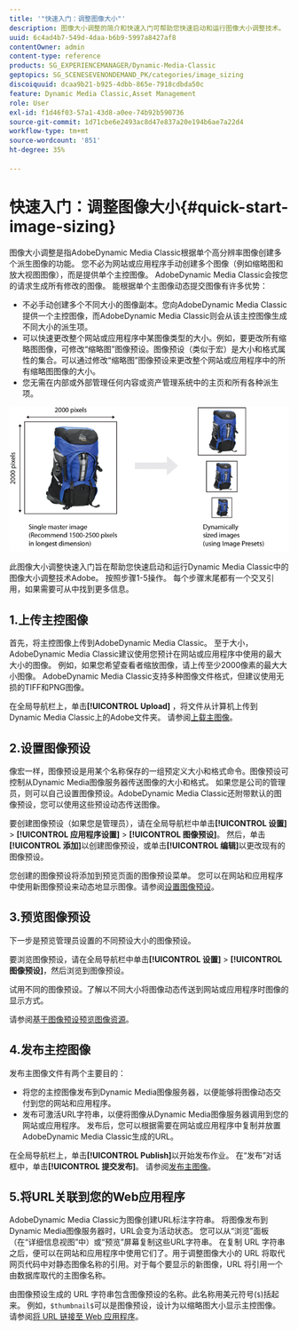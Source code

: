 ```yaml
---
title: '"快速入门：调整图像大小"'
description: 图像大小调整的简介和快速入门可帮助您快速启动和运行图像大小调整技术。
uuid: 6c4ad4b7-549d-4daa-b6b9-5997a8427af8
contentOwner: admin
content-type: reference
products: SG_EXPERIENCEMANAGER/Dynamic-Media-Classic
geptopics: SG_SCENESEVENONDEMAND_PK/categories/image_sizing
discoiquuid: dcaa9b21-b925-4dbb-865e-7918cdbda50c
feature: Dynamic Media Classic,Asset Management
role: User
exl-id: f1d46f03-57a1-43d8-a0ee-74b92b590736
source-git-commit: 1d71cbe6e2493ac8d47e837a20e194b6ae7a22d4
workflow-type: tm+mt
source-wordcount: '851'
ht-degree: 35%

---
```


# 快速入门：调整图像大小{#quick-start-image-sizing}

图像大小调整是指AdobeDynamic Media Classic根据单个高分辨率图像创建多个派生图像的功能。 您不必为网站或应用程序手动创建多个图像（例如缩略图和放大视图图像），而是提供单个主控图像。 AdobeDynamic Media Classic会按您的请求生成所有修改的图像。 能根据单个主图像动态提交图像有许多优势：

* 不必手动创建多个不同大小的图像副本。您向AdobeDynamic Media Classic提供一个主控图像，而AdobeDynamic Media Classic则会从该主控图像生成不同大小的派生项。
* 可以快速更改整个网站或应用程序中某图像类型的大小。例如，要更改所有缩略图图像，可修改“缩略图”图像预设。图像预设（类似于宏）是大小和格式属性的集合。可以通过修改“缩略图”图像预设来更改整个网站或应用程序中的所有缩略图图像的大小。
* 您无需在内部或外部管理任何内容或资产管理系统中的主页和所有各种派生项。

![您可以创建多个不同大小的衍生图像，这些图像与同一高分辨率主控文件不同。](/help/assets/is_derivative_sizes_popup.png)

此图像大小调整快速入门旨在帮助您快速启动和运行Dynamic Media Classic中的图像大小调整技术Adobe。 按照步骤1-5操作。 每个步骤末尾都有一个交叉引用，如果需要可从中找到更多信息。

## 1.上传主控图像

首先，将主控图像上传到AdobeDynamic Media Classic。 至于大小，AdobeDynamic Media Classic建议使用您预计在网站或应用程序中使用的最大大小的图像。 例如，如果您希望查看者缩放图像，请上传至少2000像素的最大大小图像。 AdobeDynamic Media Classic支持多种图像文件格式，但建议使用无损的TIFF和PNG图像。

在全局导航栏上，单击&#x200B;**[!UICONTROL Upload]** ，将文件从计算机上传到Dynamic Media Classic上的Adobe文件夹。 请参阅[上载主图像](uploading-master-images.md#uploading_master_images)。

## 2.设置图像预设

像宏一样，图像预设是用某个名称保存的一组预定义大小和格式命令。图像预设可控制从Dynamic Media图像服务器传送图像的大小和格式。 如果您是公司的管理员，则可以自己设置图像预设。AdobeDynamic Media Classic还附带默认的图像预设，您可以使用这些预设动态传送图像。

要创建图像预设（如果您是管理员），请在全局导航栏中单击&#x200B;**[!UICONTROL 设置]** > **[!UICONTROL 应用程序设置]** > **[!UICONTROL 图像预设]**。 然后，单击&#x200B;**[!UICONTROL 添加]**&#x200B;以创建图像预设，或单击&#x200B;**[!UICONTROL 编辑]**&#x200B;以更改现有的图像预设。

您创建的图像预设将添加到预览页面的图像预设菜单。 您可以在网站和应用程序中使用新图像预设来动态地显示图像。请参阅[设置图像预设](setting-image-presets.md#setting_up_image_presets)。

## 3.预览图像预设

下一步是预览管理员设置的不同预设大小的图像预设。

要浏览图像预设，请在全局导航栏中单击&#x200B;**[!UICONTROL 设置]** > **[!UICONTROL 图像预设]**，然后浏览到图像预设。

试用不同的图像预设。了解以不同大小将图像动态传送到网站或应用程序时图像的显示方式。

请参阅[基于图像预设预览图像资源](previewing-asset.md#previewing_an_image_asset_based_on_its_image_preset)。

## 4.发布主控图像

发布主图像文件有两个主要目的：

* 将您的主控图像发布到Dynamic Media图像服务器，以便能够将图像动态交付到您的网站和应用程序。
* 发布可激活URL字符串，以便将图像从Dynamic Media图像服务器调用到您的网站或应用程序。 发布后，您可以根据需要在网站或应用程序中复制并放置AdobeDynamic Media Classic生成的URL。

在全局导航栏上，单击&#x200B;**[!UICONTROL Publish]**&#x200B;以开始发布作业。 在“发布”对话框中，单击&#x200B;**[!UICONTROL 提交发布]**。 请参阅[发布主图像](publishing-master-images.md#publishing_master_images)。

## 5.将URL关联到您的Web应用程序

AdobeDynamic Media Classic为图像创建URL标注字符串。 将图像发布到Dynamic Media图像服务器时，URL会变为活动状态。 您可以从“浏览”面板（在“详细信息视图”中）或“预览”屏幕复制这些URL字符串。 在复制 URL 字符串之后，便可以在网站和应用程序中使用它们了。用于调整图像大小的 URL 将取代网页代码中对静态图像名称的引用。对于每个要显示的新图像，URL 将引用一个由数据库取代的主图像名称。

由图像预设生成的 URL 字符串包含图像预设的名称。此名称用美元符号(`$`)括起来。 例如，`$thumbnail$`可以是图像预设，设计为以缩略图大小显示主控图像。 请参阅[将 URL 链接至 Web 应用程序](linking-urls-web-application.md#linking_urls_to_your_web_application)。
